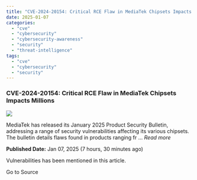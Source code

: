 ```yaml
---
title: "CVE-2024-20154: Critical RCE Flaw in MediaTek Chipsets Impacts Millions"
date: 2025-01-07
categories: 
  - "cve"
  - "cybersecurity"
  - "cybersecurity-awareness"
  - "security"
  - "threat-intelligence"
tags: 
  - "cve"
  - "cybersecurity"
  - "security"
---
```


### CVE-2024-20154: Critical RCE Flaw in MediaTek Chipsets Impacts Millions

![](https://upload.cvefeed.io/news/22626/thumbnail.jpg)

MediaTek has released its January 2025 Product Security Bulletin, addressing a range of security vulnerabilities affecting its various chipsets. The bulletin details flaws found in products ranging fr ... _Read more_

**Published Date:** Jan 07, 2025 (7 hours, 30 minutes ago)

Vulnerabilities has been mentioned in this article.

Go to Source
